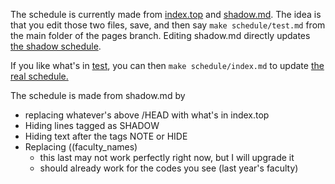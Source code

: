 The schedule is currently made from [index.top](schedule/index.top) and [shadow.md](schedule/shadow.md). The idea is that you edit those two files, save, and then say `make schedule/test.md` from the main folder of the pages branch. Editing shadow.md directly updates [the shadow schedule](http://www.ici3d.org/DAIDD/schedule/test).

If you like what's in [test](http://www.ici3d.org/DAIDD/schedule/test), you can then `make schedule/index.md` to update [the real schedule.](http://www.ici3d.org/DAIDD/schedule/)

The schedule is made from shadow.md by
* replacing whatever's above /HEAD with what's in index.top
* Hiding lines tagged as SHADOW
* Hiding text after the tags NOTE or HIDE
* Replacing ((faculty_names)
	* this last may not work perfectly right now, but I will upgrade it
	* should already work for the codes you see (last year's faculty)

